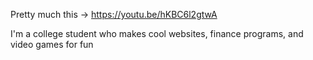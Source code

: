 Pretty much this -> https://youtu.be/hKBC6l2gtwA

I'm a college student who makes cool websites, finance programs, and video games for fun

